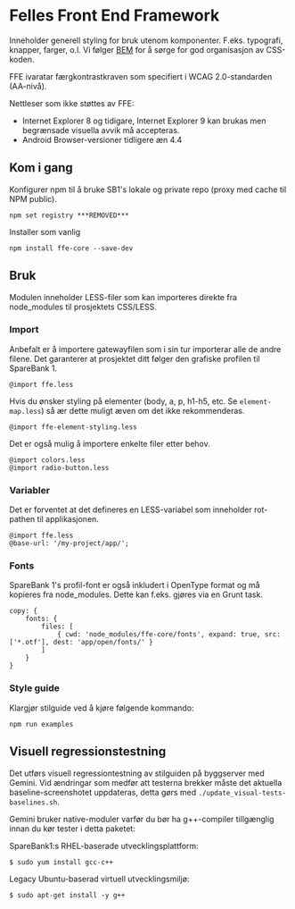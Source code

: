 # Felles Front End Framework
Inneholder generell styling for bruk utenom komponenter. F.eks. typografi, knapper, farger, o.l. Vi følger
[BEM](https://en.bem.info/) for å sørge for god organisasjon av CSS-koden.

FFE ivaratar færgkontrastkraven som specifiert i WCAG 2.0-standarden (AA-nivå).

Nettleser som ikke støttes av FFE:

 * Internet Explorer 8 og tidigare, Internet Explorer 9 kan brukas men begrænsade visuella avvik må accepteras.
 * Android Browser-versioner tidligere æn 4.4

## Kom i gang
Konfigurer npm til å bruke SB1's lokale og private repo (proxy med cache til NPM public).

    npm set registry ***REMOVED***

Installer som vanlig

    npm install ffe-core --save-dev

## Bruk
Modulen inneholder LESS-filer som kan importeres direkte fra node_modules til prosjektets CSS/LESS.

### Import
Anbefalt er å importere gatewayfilen som i sin tur importerar alle de andre filene. Det garanterer at prosjektet ditt følger den grafiske profilen til SpareBank 1.

    @import ffe.less

Hvis du ønsker styling på elementer (body, a, p, h1-h5, etc. Se `element-map.less`) så ær dette muligt  æven om det ikke rekommenderas.

    @import ffe-element-styling.less

Det er også mulig å importere enkelte filer etter behov.

    @import colors.less
    @import radio-button.less

### Variabler
Det er forventet at det defineres en LESS-variabel som inneholder rot-pathen til applikasjonen.

    @import ffe.less
    @base-url: '/my-project/app/';

### Fonts
SpareBank 1's profil-font er også inkludert i OpenType format og må kopieres fra node_modules.
Dette kan f.eks. gjøres via en Grunt task.

    copy: {
        fonts: {
            files: [
                { cwd: 'node_modules/ffe-core/fonts', expand: true, src: ['*.otf'], dest: 'app/open/fonts/' }
            ]
        }
    }

### Style guide
Klargjør stilguide ved å kjøre følgende kommando:

    npm run examples

## Visuell regressionstestning
Det utførs visuell regressiontestning av stilguiden på byggserver med Gemini. Vid ændringar som medfør att testerna
brekker måste det aktuella baseline-screenshotet uppdateras, detta gørs med `./update_visual-tests-baselines.sh`.

Gemini bruker native-moduler varfør du bør ha g++-compiler tillgænglig innan du kør tester i detta paketet:

SpareBank1:s RHEL-baserade utvecklingsplattform:

    $ sudo yum install gcc-c++

Legacy Ubuntu-baserad virtuell utvecklingsmiljø:

    $ sudo apt-get install -y g++
